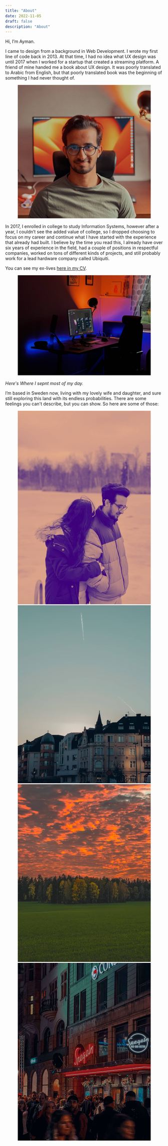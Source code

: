 ```yaml
---
title: "About"
date: 2022-11-05
draft: false
description: "About"
---
```

Hi, I’m Ayman.

I came to design from a background in Web Development. I wrote my first line of code back in 2013. At that time, I had no idea what UX design was until 2017 when I worked for a startup that created a streaming platform. A friend of mine handed me a book about UX design. It was poorly translated to Arabic from English, but that poorly translated book was the beginning of something I had never thought of. 

<figure class="img-wrapper">
    <img src="profile.jpeg" alt="Ayman's profile picture" class="max-w-[544px] w-[90vw] "/>
</figure>

In 2017, I enrolled in college to study Information Systems, however after a year, I couldn’t see the added value of college, so I dropped choosing to focus on my career and continue what I have started with the experience that already had built. I believe by the time you read this, I already have over six years of experience in the field, had a couple of positions in respectful companies, worked on tons of different kinds of projects, and still probably work for a lead hardware company called Ubiquiti.

You can see my ex-lives [here in my CV](https://read.cv/aymanuz).
<figure class="img-wrapper">
    <img src="setup.jpeg" alt="setup" class="max-w-[944px] w-[90vw]"/>
</figure>
<em>Here's Where I sepnt most of my day.</em>

I’m based in Sweden now, living with my lovely wife and daughter, and sure still exploring this land with its endless probabilities. There are some feelings you can't describe, but you can show. So here are some of those:

<figure class="img-wrapper overflow-x-auto xl:overflow-hidden w-[90vw] xl:w-[90vw] md:w-[90vw]">
    <div class="flex justify-start relative overflow-x-auto snap-x snap-mandatory">
        <div class="snap-center shrink-0 ml-6">
        <img src="with.jpeg" alt="random photos" class="h-[50vh] rounded-lg shadow-xl bg-white"/>
        </div>
        <div class="snap-center shrink-0 ml-6">
        <img src="sky.jpeg" alt="random photos" class="h-[50vh] rounded-lg shadow-xl bg-white"/>
        </div>
        <div class="snap-center shrink-0 ml-6">
        <img src="trees.jpeg" alt="random photos" class="h-[50vh] rounded-lg shadow-xl bg-white"/>
        </div>
        <div class="snap-center shrink-0 ml-6">
        <img src="malmo.jpeg" alt="random photos" class="h-[50vh] rounded-lg shadow-xl bg-white"/>
        </div>
    </div>
</figure>